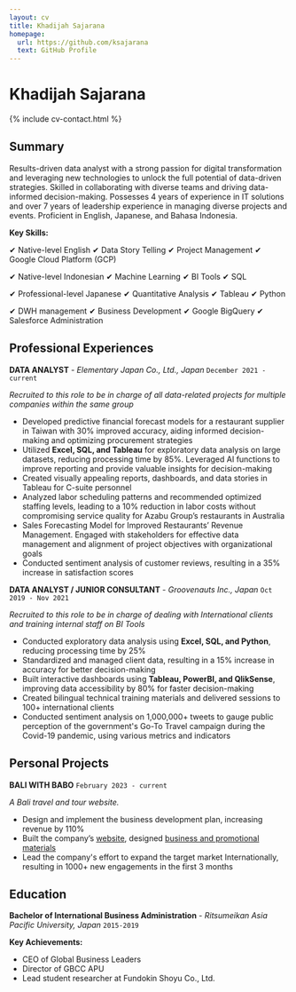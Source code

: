 ```yaml
---
layout: cv
title: Khadijah Sajarana
homepage:
  url: https://github.com/ksajarana
  text: GitHub Profile
---
```


# Khadijah Sajarana

{% include cv-contact.html %}

## Summary

Results-driven data analyst with a strong passion for digital transformation and leveraging new technologies to unlock the full potential of data-driven strategies. Skilled in collaborating with diverse teams and driving data-informed decision-making. Possesses 4 years of experience in IT solutions and over 7 years of leadership experience in managing diverse projects and events. Proficient in English, Japanese, and Bahasa Indonesia.

**Key Skills:**

✔ Native-level English
✔ Data Story Telling
✔ Project Management
✔ Google Cloud Platform (GCP)

✔ Native-level Indonesian
✔ Machine Learning
✔ BI Tools
✔ SQL

✔ Professional-level Japanese
✔ Quantitative Analysis
✔ Tableau
✔ Python

✔ DWH management
✔ Business Development
✔ Google BigQuery
✔ Salesforce Administration

## Professional Experiences

**DATA ANALYST** - *Elementary Japan Co., Ltd., Japan* `December 2021 - current`

*Recruited to this role to be in charge of all data-related projects for multiple companies within the same group*

- Developed predictive financial forecast models for a restaurant supplier in Taiwan with 30% improved accuracy, aiding informed decision-making and optimizing procurement strategies
- Utilized **Excel, SQL, and Tableau** for exploratory data analysis on large datasets, reducing processing time by 85%. Leveraged AI functions to improve reporting and provide valuable insights for decision-making
- Created visually appealing reports, dashboards, and data stories in Tableau for C-suite personnel
- Analyzed labor scheduling patterns and recommended optimized staffing levels, leading to a 10% reduction in labor costs without compromising service quality for Azabu Group’s restaurants in Australia
- Sales Forecasting Model for Improved Restaurants’ Revenue Management. Engaged with stakeholders for effective data management and alignment of project objectives with organizational goals
- Conducted sentiment analysis of customer reviews, resulting in a 35% increase in satisfaction scores



**DATA ANALYST / JUNIOR CONSULTANT** - *Groovenauts Inc., Japan* `Oct 2019 - Nov 2021`

*Recruited to this role to be in charge of dealing with International clients and training internal staff on BI Tools*

- Conducted exploratory data analysis using **Excel, SQL, and Python**, reducing processing time by 25%
- Standardized and managed client data, resulting in a 15% increase in accuracy for better decision-making
- Built interactive dashboards using **Tableau, PowerBI, and QlikSense**, improving data accessibility by 80% for faster decision-making
- Created bilingual technical training materials and delivered sessions to 100+ international clients 
- Conducted sentiment analysis on 1,000,000+ tweets to gauge public perception of the government's Go-To Travel campaign during the Covid-19 pandemic, using various metrics and indicators 


## Personal Projects

**BALI WITH BABO** `February 2023 - current`

*A Bali travel and tour website.*
- Design and implement the business development plan, increasing revenue by 110%
- Built the company’s [website](www.baliwithbab.com), designed [business and promotional materials](https://ko-fi.com/s/1d9bd81c3b)
- Lead the company's effort to expand the target market Internationally, resulting in 1000+ new engagements in the first 3 months 

## Education

**Bachelor of International Business Administration** - *Ritsumeikan Asia Pacific University, Japan* `2015-2019`

**Key Achievements:** 

- CEO of Global Business Leaders
- Director of GBCC APU
- Lead student researcher at Fundokin Shoyu Co., Ltd.
